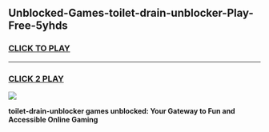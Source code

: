 
## Unblocked-Games-toilet-drain-unblocker-Play-Free-5yhds
<h3>
<a href="https://premium76.site?title=toilet-drain-unblocker&ref=10A">CLICK TO PLAY</a></h3>
<hr>

<h3>
<a href="https://premium76.site?title=toilet-drain-unblocker&ref=10A">CLICK 2 PLAY</a>
  
</h3>

<a href="https://premium76.site?title=toilet-drain-unblocker&ref=10A"><img src="https://clearcache.store/games.png"></a>


**toilet-drain-unblocker games unblocked: Your Gateway to Fun and Accessible Online Gaming**
